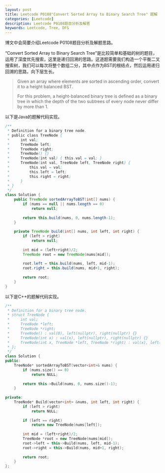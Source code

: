 ```yaml
---
layout: post
title: Leetcode P0108"Convert Sorted Array to Binary Search Tree" 题解
categories: [Leetcode]
description: Leetcode P0108题目分析及解答
keywords: Leetcode, Tree, DFS
---
```


博文中会简要介绍Leetcode P0108题目分析及解题思路。

“Convert Sorted Array to Binary Search Tree”是比较简单和基础的树的题目，运用了深度优先搜索，这里是递归回溯的思路。这道题需要我们构造一个平衡二叉搜索树，我们可以每次将整个数组二分，其中点作为BST的根结点，然后运用递归回溯的思路，向下层生长。

> Given an array where elements are sorted in ascending order, convert it to a height balanced BST.
> 
> For this problem, a height-balanced binary tree is defined as a binary tree in which the depth of the two subtrees of every node never differ by more than 1.

以下是Java的题解代码实现。
```java
/**
 * Definition for a binary tree node.
 * public class TreeNode {
 *     int val;
 *     TreeNode left;
 *     TreeNode right;
 *     TreeNode() {}
 *     TreeNode(int val) { this.val = val; }
 *     TreeNode(int val, TreeNode left, TreeNode right) {
 *         this.val = val;
 *         this.left = left;
 *         this.right = right;
 *     }
 * }
 */
class Solution {
    public TreeNode sortedArrayToBST(int[] nums) {
        if (nums == null || nums.length == 0)
            return null;
        
        return this.build(nums, 0, nums.length-1);
    }
    
    private TreeNode build(int[] nums, int left, int right) {
        if (left > right)
            return null;
        
        int mid = (left+right)/2;
        TreeNode root = new TreeNode(nums[mid]);
        
        root.left = this.build(nums, left, mid-1);
        root.right = this.build(nums, mid+1, right);
        
        return root;
    }
}
```

以下是C++的题解代码实现。
```cpp
/**
 * Definition for a binary tree node.
 * struct TreeNode {
 *     int val;
 *     TreeNode *left;
 *     TreeNode *right;
 *     TreeNode() : val(0), left(nullptr), right(nullptr) {}
 *     TreeNode(int x) : val(x), left(nullptr), right(nullptr) {}
 *     TreeNode(int x, TreeNode *left, TreeNode *right) : val(x), left(left), right(right) {}
 * };
 */
class Solution {
public:
    TreeNode* sortedArrayToBST(vector<int>& nums) {
        if (nums.size() == 0)
            return NULL;
        
        return this->Build(nums, 0, nums.size()-1);
    }
    
private:
    TreeNode* Build(vector<int> &nums, int left, int right) {
        if (left > right)
            return NULL;
        
        if (left == right)
            return new TreeNode(nums[left]);
        
        int mid = (left+right)/2;
        TreeNode *root = new TreeNode(nums[mid]);
        root->left = this->Build(nums, left, mid-1);
        root->right = this->Build(nums, mid+1, right);
        
        return root;
    }
};
```